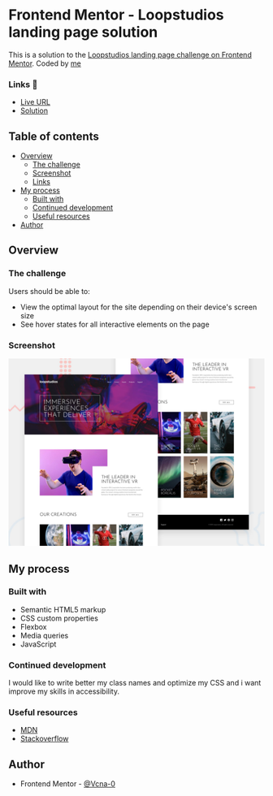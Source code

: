 # Frontend Mentor - Loopstudios landing page solution

This is a solution to the [Loopstudios landing page challenge on Frontend Mentor](https://www.frontendmentor.io/challenges/loopstudios-landing-page-N88J5Onjw). Coded by [me](https://github.com/Vcna-0) 

### Links :link:

- [Live URL](https://vcna-0.github.io/FrontendMentor-challenges/Loopstudio/)
- [Solution](https://www.frontendmentor.io/solutions/loopstudios-landing-page-3GfKRxX4u)


## Table of contents

- [Overview](#overview)
  - [The challenge](#the-challenge)
  - [Screenshot](#screenshot)
  - [Links](#links)
- [My process](#my-process)
  - [Built with](#built-with)
  - [Continued development](#continued-development)
  - [Useful resources](#useful-resources)
- [Author](#author)


## Overview

### The challenge

Users should be able to:

- View the optimal layout for the site depending on their device's screen size
- See hover states for all interactive elements on the page

### Screenshot

![](design/desktop-preview.jpg)

## My process

### Built with

- Semantic HTML5 markup
- CSS custom properties
- Flexbox
- Media queries
- JavaScript 

### Continued development

I would like to write better my class names and optimize my CSS and i want improve my skills in accessibility.

### Useful resources

- [MDN](https://developer.mozilla.org/fr/)
- [Stackoverflow](https://stackoverflow.com/)

## Author

- Frontend Mentor - [@Vcna-0](https://www.frontendmentor.io/profile/Vcna-0)
